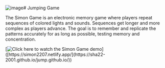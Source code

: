![image](https://github.com/sha22-2001/jump.github.io/assets/95826757/9326f185-1a9d-4246-a39e-9ec2431ef738)# Jumping Game

The Simon Game is an electronic memory game where players repeat sequences of colored lights and sounds. Sequences get longer and more complex as players advance. The goal is to remember and replicate the patterns accurately for as long as possible, testing memory and concentration.

[![Click here to watch the Simon Game demo]([https://github.com/sha22-2001/Simon-Game/blob/main/CLICK.png?raw=true](https://github.com/sha22-2001/jump.github.io/blob/main/White%20Creative%20Doodle%20Brainstorming%20Presentation.jpg?raw=true))]([https://simon2207.netlify.app/](https://sha22-2001.github.io/jump.github.io/))
